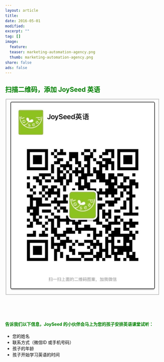 ```yaml
---
layout: article
title: 
date: 2016-05-01
modified: 
excerpt: ""
tag: []
image:
  feature:
  teaser: marketing-automation-agency.png
  thumb: marketing-automation-agency.png
share: false
ads: false
---
```


## <font color="green">扫描二维码，添加 JoySeed 英语</font>
<fieldset>
<div align="right">
<img src="../images/wechat.jpg" alt="class struct"/>
</div>
<div>
</div>
</fieldset>

<br/><br/><br/>

#### <font color="green">告诉我们以下信息，JoySeed 的小伙伴会马上为您的孩子安排英语课堂试听：</font>    <br/>
* <font color="black">您的姓名</font> 
* <font color="black">联系方式（微信ID 或手机号码）</font> 
* <font color="black">孩子的年龄</font> 
* <font color="black">孩子开始学习英语的时间</font> 
<br/><br/><br/>
